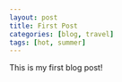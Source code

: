 ```yaml
---
layout: post
title: First Post
categories: [blog, travel]
tags: [hot, summer]
---
```


This is my first blog post!